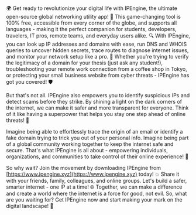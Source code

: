 🌍 Get ready to revolutionize your digital life with IPEngine, the ultimate open-source global networking utility app! 🚀 This game-changing tool is 100% free, accessible from every corner of the globe, and supports all languages - making it the perfect companion for students, developers, travelers, IT pros, remote teams, and everyday users alike. 🔍 With IPEngine, you can look up IP addresses and domains with ease, run DNS and WHOIS queries to uncover hidden secrets, trace routes to diagnose internet issues, and monitor your network setup like a pro. 📡 Whether you're trying to verify the legitimacy of a domain for your thesis (just ask any student!), troubleshooting your remote work connection from a coffee shop in Tokyo, or protecting your small business website from cyber threats - IPEngine has got you covered! 🛡️

But that's not all. IPEngine also empowers you to identify suspicious IPs and detect scams before they strike. By shining a light on the dark corners of the internet, we can make it safer and more transparent for everyone. Think of it like having a superpower that helps you stay one step ahead of online threats! 💪

Imagine being able to effortlessly trace the origin of an email or identify a fake domain trying to trick you out of your personal info. Imagine being part of a global community working together to keep the internet safe and secure. That's what IPEngine is all about - empowering individuals, organizations, and communities to take control of their online experience! 🌟

So why wait? Join the movement by downloading IPEngine from [https://www.ipengine.xyz](https://www.ipengine.xyz) today! 💥 Share it with your friends, family, colleagues, and online groups. Let's build a safer, smarter internet - one IP at a time! 🌐 Together, we can make a difference and create a world where the internet is a force for good, not evil. So, what are you waiting for? Get IPEngine now and start making your mark on the digital landscape! 💪
